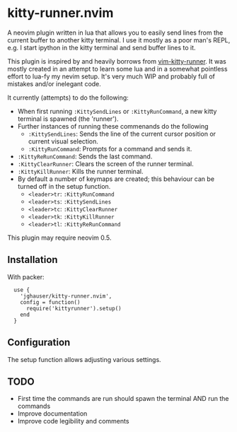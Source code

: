 # kitty-runner.nvim
A neovim plugin written in lua that allows you to easily send lines from the current buffer to another kitty terminal. I use it mostly as a poor man's REPL, e.g. I start ipython in the kitty terminal and send buffer lines to it.

This plugin is inspired by and heavily borrows from [vim-kitty-runner](https://github.com/LkeMitchll/vim-kitty-runner). It was mostly created in an attempt to learn some lua and in a somewhat pointless effort to lua-fy my nevim setup. It's very much WIP and probably full of mistakes and/or inelegant code.

It currently (attempts) to do the following:

- When first running `:KittySendLines` or `:KittyRunCommand`, a new kitty terminal is spawned (the 'runner').
- Further instances of running these commenands do the following
  - `:KittySendLines`: Sends the line of the current cursor position or current visual selection.
  - `:KittyRunCommand`: Prompts for a command and sends it.
- `:KittyReRunCommand`: Sends the last command.
- `:KittyClearRunner`: Clears the screen of the runner terminal.
- `:KittyKillRunner`: Kills the runner terminal.
- By default a number of keymaps are created; this behaviour can be turned off in the setup function.
  - `<leader>tr`: `:KittyRunCommand`
  - `<leader>ts`: `:KittySendLines`
  - `<leader>tc`: `:KittyClearRunner`
  - `<leader>tk`: `:KittyKillRunner`
  - `<leader>tl`: `:KittyReRunCommand`

This plugin may require neovim 0.5.

## Installation

With packer:

```
  use {
    'jghauser/kitty-runner.nvim',
    config = function()
      require('kittyrunner').setup()
    end
  }
```

## Configuration

The setup function allows adjusting various settings.

## TODO

- First time the commands are run should spawn the terminal AND run the commands
- Improve documentation
- Improve code legibility and comments
